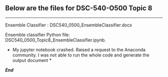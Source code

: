 ## Below are the files for DSC-540-O500 Topic 8
-----------------------------------------------
Ensemble Classifier : DSC540_0500_EnsembleClassifier.docx

Ensemble classifier Python file: DSC540_0500_Topic8_EnsembleClassifier.ipynb.    

* My jupyter notebook crashed. Raised a request to the Anaconda community. I was not able to run the whole code and generate
the output document *

***End***
